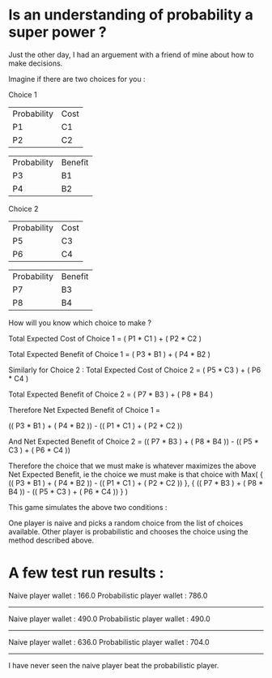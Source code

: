 Is an understanding of probability a super power ?
================================================

Just the other day, I had an arguement with a friend of mine about how to make decisions.

Imagine if there are two choices for you :

Choice 1

<table>
<tr>
<td>Probability</td><td>Cost</td>
</tr>
<tr>
<td>P1</td><td>C1</td>
</tr>
<tr>
<td>P2</td><td>C2</td>
</tr>
</table>
<table>
<tr>
<td>Probability</td><td>Benefit</td>
</tr>
<tr>
<td>P3</td><td>B1</td>
</tr>
<tr>
<td>P4</td><td>B2</td>
</tr>
</table>

Choice 2

<table>
<tr>
<td>Probability</td><td>Cost</td>
</tr>
<tr>
<td>P5</td><td>C3</td>
</tr>
<tr>
<td>P6</td><td>C4</td>
</tr>
</table>
<table>
<tr>
<td>Probability</td><td>Benefit</td>
</tr>
<tr>
<td>P7</td><td>B3</td>
</tr>
<tr>
<td>P8</td><td>B4</td>
</tr>
</table>

How will you know which choice to make ?

Total Expected Cost of Choice 1 =
( P1 * C1 ) + ( P2 * C2 )

Total Expected Benefit of Choice 1 =
( P3 * B1 ) + ( P4 * B2 )


Similarly for Choice 2 :
Total Expected Cost of Choice 2 =
( P5 * C3 ) + ( P6 * C4 )

Total Expected Benefit of Choice 2 =
( P7 * B3 ) + ( P8 * B4 )

Therefore Net Expected Benefit of Choice 1 =

(( P3 * B1 ) + ( P4 * B2 )) - (( P1 * C1 ) + ( P2 * C2 ))

And Net Expected Benefit of Choice 2 =
(( P7 * B3 ) + ( P8 * B4 )) - (( P5 * C3 ) + ( P6 * C4 ))


Therefore the choice that we must make is whatever maximizes the above Net Expected Benefit, ie
the choice we must make is that choice with 
Max( { (( P3 * B1 ) + ( P4 * B2 )) - (( P1 * C1 ) + ( P2 * C2 )) }, { (( P7 * B3 ) + ( P8 * B4 )) - (( P5 * C3 ) + ( P6 * C4 )) } )

This game simulates the above two conditions :

One player is naive and picks a random choice from the list of choices available.
Other player is probabilistic and chooses the choice using the method described above.


A few test run results :
========================

Naive player wallet : 166.0
Probabilistic player wallet : 786.0

-----------------------------------

Naive player wallet : 490.0
Probabilistic player wallet : 490.0

-----------------------------------

Naive player wallet : 636.0
Probabilistic player wallet : 704.0

-----------------------------------

I have never seen the naive player beat the probabilistic player.
